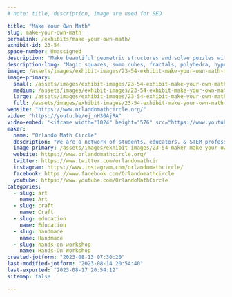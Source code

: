 ```yaml
---
# note: title, description, image are used for SEO

title: "Make Your Own Math"
slug: make-your-own-math
permalink: /exhibits/make-your-own-math/
exhibit-id: 23-54
space-number: Unassigned
description: "Make beautiful geometric structures and solve puzzles with Orlando Math Circle facilitators."
description-long: "Magic squares, soma cubes, fractals, polyhedra, hyperboloids - think , create, play with and make your own beautiful math with the help of Orlando Math Circle facilitators. Stop by to solve a puzzle or make something beautiful and get info on programs we have going on this year in person and online."
image: /assets/images/exhibit-images/23-54-exhibit-make-your-own-math-makerfaire-2022-event-cover-large.png
image-primary: 
  small: /assets/images/exhibit-images/23-54-exhibit-make-your-own-math-makerfaire-2022-event-cover-small.png
  medium: /assets/images/exhibit-images/23-54-exhibit-make-your-own-math-makerfaire-2022-event-cover-medium.png
  large: /assets/images/exhibit-images/23-54-exhibit-make-your-own-math-makerfaire-2022-event-cover-large.png
  full: /assets/images/exhibit-images/23-54-exhibit-make-your-own-math-makerfaire-2022-event-cover-full.png
website: "https://www.orlandomathcircle.org/"
video: "https://youtu.be/ej_nH30AjRA"
video-embed: '<iframe width="1024" height="576" src="https://www.youtube.com/embed/ej_nH30AjRA?feature=oembed" frameborder="0" allow="accelerometer; autoplay; clipboard-write; encrypted-media; gyroscope; picture-in-picture; web-share" allowfullscreen title="Orlando Math Circle"></iframe>'
maker: 
  name: "Orlando Math Circle"
  description: "We are a network of students, educators, & STEM professionals that facilitate engaging math enrichment classes and events for local K-12 students in Central Florida. We focus on logic activities that promote creative problem solving & critical thinking.  We encourage people to play with mathematics and make mathematics their own by creating math stories, math art, doing math collaborations as well as exploring many other creative ways to enjoy the beauty of mathematics. Since the pandemic, we have broadened our reach to students that are far away because we now provide a variety of online classes and events.  Our online events have reached students in and out of US with events like math festivals, Math Contest for Girls, and online problem-solving sessions."
  image-primary: /assets/images/exhibit-images/23-54-maker-make-your-own-math-omc-logo-omc-medium.png
  website: https://www.orlandomathcircle.org/
  twitter: https://www.twitter.com/orlandomathcir
  instagram: https://www.instagram.com/orlandomathcircle/
  facebook: https://www.facebook.com/Orlandomathcircle
  youtube: https://www.youtube.com/OrlandoMathCircle
categories: 
  - slug: art
    name: Art
  - slug: craft
    name: Craft
  - slug: education
    name: Education
  - slug: handmade
    name: Handmade
  - slug: hands-on-workshop
    name: Hands-On Workshop
created-jotform: "2023-08-13 07:30:20"
last-modified-jotform: "2023-08-14 20:54:40"
last-exported: "2023-08-17 20:54:12"
sitemap: false

---
```

